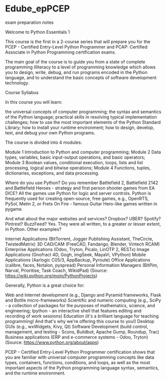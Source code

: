 # Edube_epPCEP
exam preparation notes

Welcome to Python Essentials 1

This course is the first in a 2-course series that will prepare you for the PCEP - Certified Entry-Level Python Programmer and PCAP: Certified Associate in Python Programming certification exams.

The main goal of the course is to guide you from a state of complete programming illiteracy to a level of programming knowledge which allows you to design, write, debug, and run programs encoded in the Python language, and to understand the basic concepts of software development technology.


Course Syllabus

In this course you will learn:

the universal concepts of computer programming;
the syntax and semantics of the Python language;
practical skills in resolving typical implementation challenges;
how to use the most important elements of the Python Standard Library;
how to install your runtime environment;
how to design, develop, test, and debug your own Python programs.

The course is divided into 4 modules:

Module 1
Introduction to Python and computer programming;
Module 2
Data types, variables, basic input-output operations, and basic operators;
Module 3
Boolean values, conditional execution, loops, lists and list processing, logical and bitwise operations;
Module 4
Functions, tuples, dictionaries, exceptions, and data processing.


Where do you use Python?
Do you remember Battlefield 2, Battlefield 2142 and Battlefield Heroes - strategy and first person shooter games from EA DICE? All the games use Python for logic and server controls. Python is frequently used for creating open-source, free games, e.g., OpenRTS, PySol, Metin 2, or Frets On Fire - famous Guitar Hero-like games written in pygame.

And what about the major websites and services? Dropbox? UBER? Spotify? Pintrest? BuzzFeed? Yes. They were all written, to a greater or lesser extent, in Python. Other examples?

Internet Applications (BitTorrent, Jogger Publishing Assistant, TheCircle, TwistedMatrix)
3D CAD/CAM (FreeCAD, Fandango, Blender, Vintech RCAM)
Enterprise Applications (Odoo, Tryton, Picalo, LinOTP 2, RESTx)
Image Applications (Gnofract 4D, Gogh, imgSeek, MayaVi, VPython)
Mobile Applications (Aarlogic C05/3, AppBackup, Pyroute)
Office Applications (calibre, faces, Notalon, pyspread)
Personal Information Managers (BitPim, Narval, Prioritise, Task Coach, WikidPad)
(Source: https://wiki.python.org/moin/PythonProjects)


Generally, Python is a great choice for:

Web and Internet development (e.g., Django and Pyramid frameworks, Flask and Bottle micro-frameworks)
Scientific and numeric computing (e.g., SciPy - a collection of packages for the purposes of mathematics, science, and engineering; Ipython - an interactive shell that features editing and recording of work sessions)
Education (it's a brilliant language for teaching programming! And that's why we're offering this course to you!)
Desktop GUIs (e.g., wxWidgets, Kivy, Qt)
Software Development (build control, management, and testing - Scons, Buildbot, Apache Gump, Roundup, Trac)
Business applications (ERP and e-commerce systems - Odoo, Tryton)
(Source: https://www.python.org/about/apps)


PCEP – Certified Entry-Level Python Programmer certification shows that you are familiar with universal computer programming concepts like data types, containers, functions, conditions, and loops, as well as the most important aspects of the Python programming language syntax, semantics, and the runtime environment.



